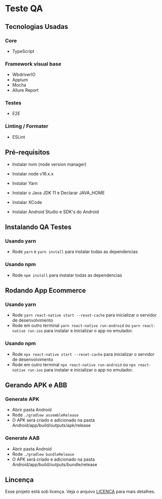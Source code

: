 # Teste QA

## Tecnologias Usadas

### Core

- TypeScript

### Framework visual base

- WbdriverIO
- Appium
- Mocha
- Allure Report

### Testes

- E2E

### Linting / Formater

- ESLint

## Pré-requisitos

- Instalar nvm (node version manager)

- Instalar node v16.x.x

- Instalar Yarn

- Instalar o Java JDK 11 e Declarar JAVA_HOME

- Instalar XCode 

- Instalar Android Studio e SDK's do Android

## Instalando QA Testes

### Usando yarn

- Rode `yarn` e `yarn install` para instalar todas as dependencias 

### Usando npm

- Rode `npm install` para instalar todas as dependencias

## Rodando App Ecommerce

### Usando yarn

- Rode `yarn react-native start --reset-cache` para inicializar o servidor de desenvolvimento
- Rode em outro terminal `yarn react-native run-android` ou `yarn react-native run-ios` para instalar e inicializar o app no emulador.

### Usando npm

- Rode `npx react-native start --reset-cache` para inicializar o servidor de desenvolvimento
- Rode em outro terminal `npx react-native run-android` ou `npx react-native run-ios` para instalar e inicializar o app no emulador.

## Gerando APK e ABB

### Generate APK

- Abrir pasta Android
- Rode `./gradlew assembleRelease`
- O APK será criado e adicionado na pasta Android/app/build/outputs/apk/release

### Generate AAB

- Abrir pasta Android
- Rode `./gradlew bundleRelease`
- O APK será criado e adicionado na pasta Android/app/build/outputs/bundle/release

## Lincença

Esse projeto está sob licença. Veja o arquivo [LICENÇA](LICENSE.md) para mais detalhes.